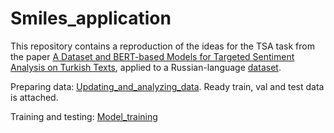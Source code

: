 # Smiles_application

This repository contains a reproduction of the ideas for the TSA task from the paper [A Dataset and BERT-based Models for Targeted Sentiment Analysis on
Turkish Texts](https://aclanthology.org/2022.acl-srw.39/), applied to a Russian-language [dataset](https://github.com/dialogue-evaluation/rusentne-evaluation).

Preparing data: [Updating_and_analyzing_data](Updating_and_analyzing_data.ipynb). Ready train, val and test data is attached.

Training and testing: [Model_training](Model_training.ipynb)
